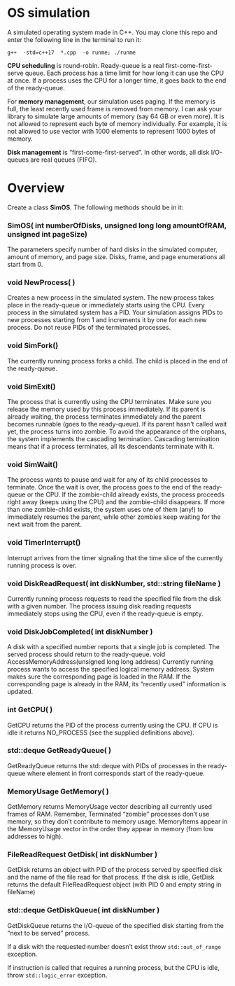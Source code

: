 # OS simulation
A simulated operating system made in C++.
You may clone this repo and enter the following line in the terminal to run it:

```
g++  -std=c++17  *.cpp  -o runme; ./runme
```

<strong>CPU scheduling</strong> is round-robin. Ready-queue is a real first-come-first-serve queue. Each process has a time limit for how long it can use the CPU at once. If a process uses the CPU for a longer time, it goes back to the end of the ready-queue.
 
For <strong>memory management</strong>, our simulation uses paging. If the memory is full, the least recently used frame is removed from memory. I can ask your library to simulate large amounts of memory (say 64 GB or even more). It is not allowed to represent each byte of memory individually. For example, it is not allowed to use vector with 1000 elements to represent 1000 bytes of memory.

<strong>Disk management</strong> is “first-come-first-served”. In other words, all disk I/O-queues are real queues (FIFO).

# Overview
Create a class <strong>SimOS</strong>. The following methods should be in it:
 
### SimOS( int numberOfDisks, unsigned long long amountOfRAM, unsigned int pageSize)
The parameters specify number of hard disks in the simulated computer, amount of memory, and page size.
Disks, frame, and page enumerations all start from 0.

### void NewProcess( )
Creates a new process in the simulated system. The new process takes place in the ready-queue or immediately starts using the CPU.
Every process in the simulated system has a PID. Your simulation assigns PIDs to new processes starting from 1 and increments it by one for each new process. Do not reuse PIDs of the terminated processes.

### void SimFork()       
The currently running process forks a child. The child is placed in the end of the ready-queue.

### void SimExit()
The process that is currently using the CPU terminates. Make sure you release the memory used by this process immediately. If its parent is already waiting, the process terminates immediately and the parent becomes runnable (goes to the ready-queue). If its parent hasn't called wait yet, the process turns into zombie.
To avoid the appearance of the orphans, the system implements the cascading termination. Cascading termination means that if a process terminates, all its descendants terminate with it.

### void SimWait()       
The process wants to pause and wait for any of its child processes to terminate. Once the wait is over, the process goes to the end of the ready-queue or the CPU. If the zombie-child already exists, the process proceeds right away (keeps using the CPU) and the zombie-child disappears. If more than one zombie-child exists, the system uses one of them (any!) to immediately resumes the parent, while other zombies keep waiting for the next wait from the parent.

### void TimerInterrupt()
Interrupt arrives from the timer signaling that the time slice of the currently running process is over.

### void DiskReadRequest( int diskNumber, std::string fileName )
Currently running process requests to read the specified file from the disk with a given number. The process issuing disk reading requests immediately stops using the CPU, even if the ready-queue is empty.

### void DiskJobCompleted( int diskNumber )
A disk with a specified number reports that a single job is completed. The served process should return to the ready-queue.
void AccessMemoryAddress(unsigned long long address)
Currently running process wants to access the specified logical memory address. System makes sure the corresponding page is loaded in the RAM. If the corresponding page is already in the RAM, its “recently used” information is updated.

### int GetCPU( )
GetCPU returns the PID of the process currently using the CPU. If CPU is idle it returns NO_PROCESS (see the supplied definitions above).

### std::deque<int> GetReadyQueue( )
GetReadyQueue returns the std::deque with PIDs of processes in the ready-queue where element in front corresponds start of the ready-queue.

### MemoryUsage GetMemory( )
GetMemory returns MemoryUsage vector describing all currently used frames of RAM. Remember, Terminated “zombie” processes don’t use memory, so they don’t contribute to memory usage.
MemoryItems appear in the MemoryUsage vector in the order they appear in memory (from low addresses to high).

### FileReadRequest GetDisk( int diskNumber )
GetDisk returns an object with PID of the process served by specified disk and the name of the file read for that process. If the disk is idle, GetDisk returns the default FileReadRequest object (with PID 0 and empty string in fileName) 

### std::deque<FileReadRequest> GetDiskQueue( int diskNumber )
GetDiskQueue returns the I/O-queue of the specified disk starting from the “next to be served” process.
 
If a disk with the requested number doesn’t exist throw `std::out_of_range` exception.
 
If instruction is called that requires a running process, but the CPU is idle, throw `std::logic_error` exception.

